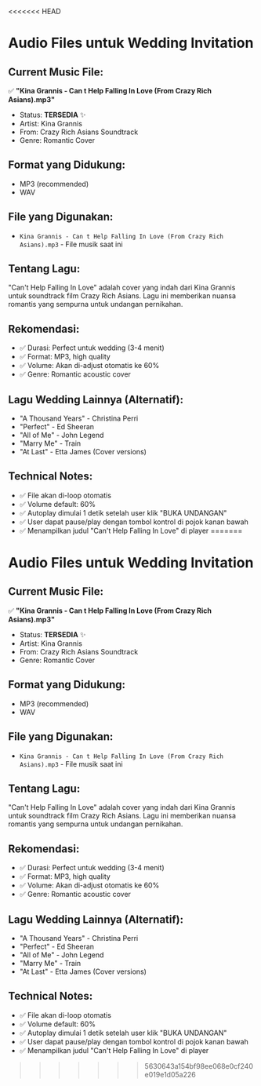 <<<<<<< HEAD
# Audio Files untuk Wedding Invitation

## Current Music File:
✅ **"Kina Grannis - Can t Help Falling In Love (From Crazy Rich Asians).mp3"**
- Status: **TERSEDIA** ✨
- Artist: Kina Grannis
- From: Crazy Rich Asians Soundtrack
- Genre: Romantic Cover

## Format yang Didukung:
- MP3 (recommended)
- WAV

## File yang Digunakan:
- `Kina Grannis - Can t Help Falling In Love (From Crazy Rich Asians).mp3` - File musik saat ini

## Tentang Lagu:
"Can't Help Falling In Love" adalah cover yang indah dari Kina Grannis untuk soundtrack film Crazy Rich Asians. Lagu ini memberikan nuansa romantis yang sempurna untuk undangan pernikahan.

## Rekomendasi:
- ✅ Durasi: Perfect untuk wedding (3-4 menit)
- ✅ Format: MP3, high quality
- ✅ Volume: Akan di-adjust otomatis ke 60%
- ✅ Genre: Romantic acoustic cover

## Lagu Wedding Lainnya (Alternatif):
- "A Thousand Years" - Christina Perri
- "Perfect" - Ed Sheeran
- "All of Me" - John Legend
- "Marry Me" - Train
- "At Last" - Etta James (Cover versions)

## Technical Notes:
- ✅ File akan di-loop otomatis
- ✅ Volume default: 60%
- ✅ Autoplay dimulai 1 detik setelah user klik "BUKA UNDANGAN"
- ✅ User dapat pause/play dengan tombol kontrol di pojok kanan bawah
- ✅ Menampilkan judul "Can't Help Falling In Love" di player
=======
# Audio Files untuk Wedding Invitation

## Current Music File:
✅ **"Kina Grannis - Can t Help Falling In Love (From Crazy Rich Asians).mp3"**
- Status: **TERSEDIA** ✨
- Artist: Kina Grannis
- From: Crazy Rich Asians Soundtrack
- Genre: Romantic Cover

## Format yang Didukung:
- MP3 (recommended)
- WAV

## File yang Digunakan:
- `Kina Grannis - Can t Help Falling In Love (From Crazy Rich Asians).mp3` - File musik saat ini

## Tentang Lagu:
"Can't Help Falling In Love" adalah cover yang indah dari Kina Grannis untuk soundtrack film Crazy Rich Asians. Lagu ini memberikan nuansa romantis yang sempurna untuk undangan pernikahan.

## Rekomendasi:
- ✅ Durasi: Perfect untuk wedding (3-4 menit)
- ✅ Format: MP3, high quality
- ✅ Volume: Akan di-adjust otomatis ke 60%
- ✅ Genre: Romantic acoustic cover

## Lagu Wedding Lainnya (Alternatif):
- "A Thousand Years" - Christina Perri
- "Perfect" - Ed Sheeran
- "All of Me" - John Legend
- "Marry Me" - Train
- "At Last" - Etta James (Cover versions)

## Technical Notes:
- ✅ File akan di-loop otomatis
- ✅ Volume default: 60%
- ✅ Autoplay dimulai 1 detik setelah user klik "BUKA UNDANGAN"
- ✅ User dapat pause/play dengan tombol kontrol di pojok kanan bawah
- ✅ Menampilkan judul "Can't Help Falling In Love" di player
>>>>>>> 5630643a154bf98ee068e0cf240e019e1d05a226
